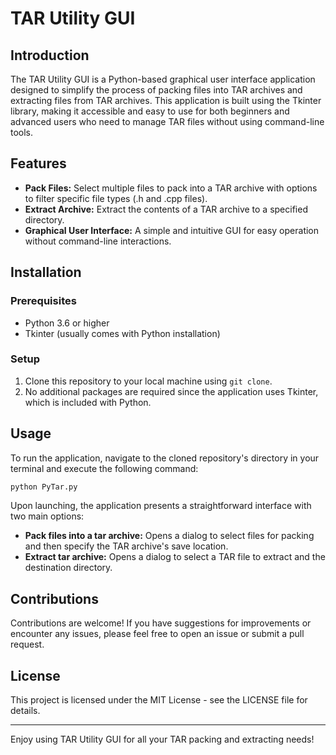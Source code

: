 # TAR Utility GUI

## Introduction
The TAR Utility GUI is a Python-based graphical user interface application designed to simplify the process of packing files into TAR archives and extracting files from TAR archives. This application is built using the Tkinter library, making it accessible and easy to use for both beginners and advanced users who need to manage TAR files without using command-line tools.

## Features
- **Pack Files:** Select multiple files to pack into a TAR archive with options to filter specific file types (.h and .cpp files).
- **Extract Archive:** Extract the contents of a TAR archive to a specified directory.
- **Graphical User Interface:** A simple and intuitive GUI for easy operation without command-line interactions.

## Installation

### Prerequisites
- Python 3.6 or higher
- Tkinter (usually comes with Python installation)

### Setup
1. Clone this repository to your local machine using `git clone`.
2. No additional packages are required since the application uses Tkinter, which is included with Python.

## Usage

To run the application, navigate to the cloned repository's directory in your terminal and execute the following command:

```bash
python PyTar.py
```

Upon launching, the application presents a straightforward interface with two main options:
- **Pack files into a tar archive:** Opens a dialog to select files for packing and then specify the TAR archive's save location.
- **Extract tar archive:** Opens a dialog to select a TAR file to extract and the destination directory.

## Contributions

Contributions are welcome! If you have suggestions for improvements or encounter any issues, please feel free to open an issue or submit a pull request.

## License

This project is licensed under the MIT License - see the LICENSE file for details.

---

Enjoy using TAR Utility GUI for all your TAR packing and extracting needs!
```
